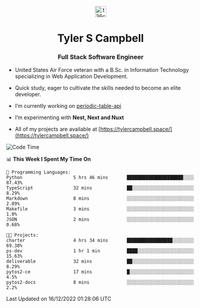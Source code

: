 <p align="center">
<a href="https://www.linkedin.com/in/t36campbell" target="blank"><img align="center" src="https://ik.imagekit.io/t36campbell/Portfolio/linkedin.png.original_m8bbGgPh6.png" alt="t36campbell" height="30" width="30" /></a>
</p>
<h1 align="center">Tyler S Campbell</h1>
<h3 align="center">Full Stack Software Engineer</h3>

* United States Air Force veteran with a B.Sc. in Information Technology specializing in Web Application Development. 

* Quick study, eager to cultivate the skills needed to become an elite developer.

* I’m currently working on [periodic-table-api](https://github.com/t36campbell/periodic-table-api)

* I’m experimenting with **Nest, Next and Nuxt**

* All of my projects are available at [https://tylercampbell.space/](https://tylercampbell.space/)

<!--START_SECTION:waka-->
![Code Time](http://img.shields.io/badge/Code%20Time-2%2C047%20hrs%2017%20mins-blue)

📊 **This Week I Spent My Time On** 

```text
💬 Programming Languages: 
Python                   5 hrs 46 mins       █████████████████████░░░░   87.43% 
TypeScript               32 mins             ██░░░░░░░░░░░░░░░░░░░░░░░   8.29% 
Markdown                 8 mins              ░░░░░░░░░░░░░░░░░░░░░░░░░   2.09% 
Makefile                 3 mins              ░░░░░░░░░░░░░░░░░░░░░░░░░   1.0% 
JSON                     2 mins              ░░░░░░░░░░░░░░░░░░░░░░░░░   0.68%

🐱‍💻 Projects: 
charter                  4 hrs 34 mins       █████████████████░░░░░░░░   69.38% 
ps-dev                   1 hr 1 min          ████░░░░░░░░░░░░░░░░░░░░░   15.63% 
deliverable              32 mins             ██░░░░░░░░░░░░░░░░░░░░░░░   8.29% 
pytos2-ce                17 mins             █░░░░░░░░░░░░░░░░░░░░░░░░   4.5% 
pytos2-docs              8 mins              ░░░░░░░░░░░░░░░░░░░░░░░░░   2.2%

```


 Last Updated on 16/12/2022 01:28:06 UTC
<!--END_SECTION:waka-->
